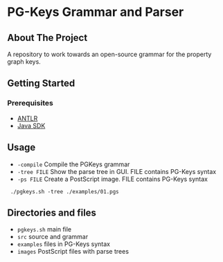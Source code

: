 # PG-Keys Grammar and Parser
## About The Project
A repository to work towards an open-source grammar for the property graph keys.

## Getting Started
### Prerequisites
* [ANTLR](https://www.antlr.org/download.html)
* [Java SDK](https://www.oracle.com/pl/java/technologies/javase-downloads.html)

## Usage
* `-compile` Compile the PGKeys grammar
* `-tree FILE` Show the parse tree in GUI. FILE contains PG-Keys syntax
* `-ps FILE` Create a PostScript image. FILE contains PG-Keys syntax
```
 ./pgkeys.sh -tree ./examples/01.pgs
```
## Directories and files
* `pgkeys.sh` main file
* `src` source and grammar
* `examples` files in PG-Keys syntax
* `images` PostScript files with parse trees
